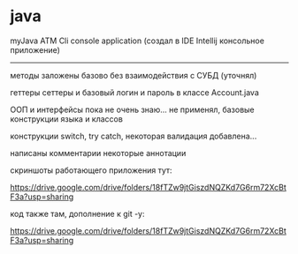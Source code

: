 # java
myJava ATM Сli console application (создал в IDE Intellij консольное приложение)
_________________________________
методы заложены базово без взаимодействия с СУБД (уточнял)

геттеры сеттеры и базовый логин и пароль в классе Account.java

ООП и интерфейсы пока не очень знаю... не применял, базовые конструкции языка и классов

конструкции switch, try catch, некоторая валидация добавлена...

написаны комментарии некоторые аннотации

скриншоты работающего приложения тут:

https://drive.google.com/drive/folders/18fTZw9jtGiszdNQZKd7G6rm72XcBtF3a?usp=sharing

код также там, дополнение к git -у:

https://drive.google.com/drive/folders/18fTZw9jtGiszdNQZKd7G6rm72XcBtF3a?usp=sharing

